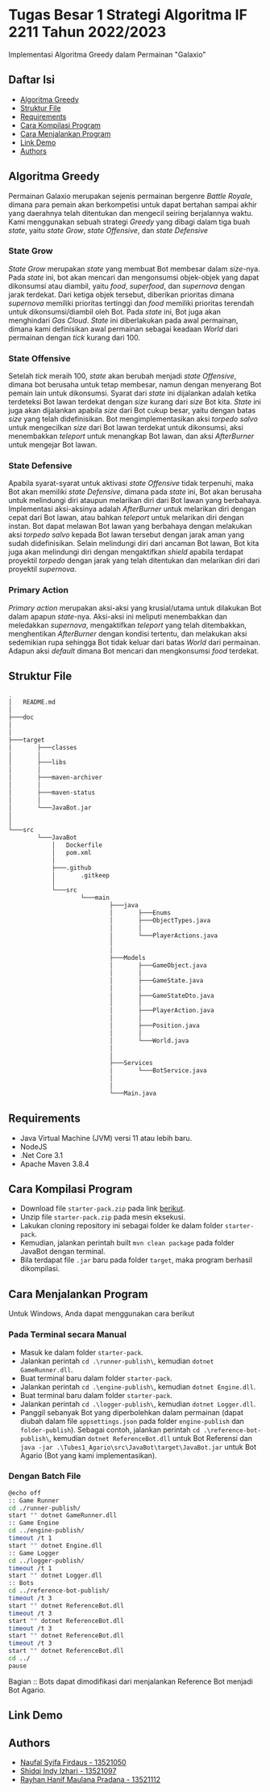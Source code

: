 # Tugas Besar 1 Strategi Algoritma IF 2211 Tahun 2022/2023
Implementasi Algoritma Greedy dalam Permainan "Galaxio"

## Daftar Isi
* [Algoritma Greedy](#strategi-greedy)
* [Struktur File](#struktur-file)
* [Requirements](#requirements)
* [Cara Kompilasi Program](#cara-kompilasi-program)
* [Cara Menjalankan Program](#cara-menjalankan-program)
* [Link Demo](#link-demo)
* [Authors](#authors)

## Algoritma Greedy 
Permainan Galaxio merupakan sejenis permainan bergenre *Battle Royale*, dimana para pemain akan berkompetisi
untuk dapat bertahan sampai akhir yang daerahnya telah ditentukan dan mengecil seiring berjalannya waktu.
Kami menggunakan sebuah strategi *Greedy* yang dibagi dalam tiga buah *state*, yaitu *state Grow*, 
*state Offensive*, dan *state Defensive*

### State Grow
*State Grow* merupakan *state* yang membuat Bot membesar dalam *size*-nya. Pada *state* ini,
bot akan mencari dan mengonsumsi objek-objek yang dapat dikonsumsi atau diambil, yaitu *food*, 
*superfood*, dan *supernova* dengan jarak terdekat. Dari ketiga objek tersebut, diberikan
prioritas dimana *supernova* memiliki prioritas tertinggi dan *food* memiliki prioritas terendah
untuk dikonsumsi/diambil oleh Bot. Pada *state* ini, Bot juga akan menghindari *Gas Cloud*. *State*
ini diberlakukan pada awal permainan, dimana kami definisikan awal permainan sebagai keadaan *World*
dari permainan dengan *tick* kurang dari 100.

### State Offensive
Setelah *tick* meraih 100, *state* akan berubah menjadi *state Offensive*, dimana bot berusaha untuk
tetap membesar, namun dengan menyerang Bot pemain lain untuk dikonsumsi. Syarat dari *state* ini dijalankan 
adalah ketika terdeteksi Bot lawan terdekat dengan *size* kurang dari *size* Bot kita. *State* ini juga
akan dijalankan apabila *size* dari Bot cukup besar, yaitu dengan batas *size* yang telah didefinisikan.
Bot mengimplementasikan aksi *torpedo salvo* untuk mengecilkan *size* dari Bot lawan terdekat untuk dikonsumsi,
aksi menembakkan *teleport* untuk menangkap Bot lawan, dan aksi *AfterBurner* untuk mengejar
Bot lawan.

### State Defensive
Apabila syarat-syarat untuk aktivasi *state Offensive* tidak terpenuhi, maka Bot akan memiliki *state Defensive*,
dimana pada *state* ini, Bot akan berusaha untuk melindungi diri ataupun melarikan diri dari Bot lawan yang berbahaya.
Implementasi aksi-aksinya adalah *AfterBurner* untuk melarikan diri dengan cepat dari Bot lawan, atau bahkan *teleport*
untuk melarikan diri dengan instan. Bot dapat melawan Bot lawan yang berbahaya dengan melakukan aksi *torpedo salvo*
kepada Bot lawan tersebut dengan jarak aman yang sudah didefinisikan. Selain melindungi diri dari ancaman Bot lawan,
Bot kita juga akan melindungi diri dengan mengaktifkan *shield* apabila terdapat proyektil *torpedo* dengan jarak
yang telah ditentukan dan melarikan diri dari proyektil *supernova*.

### Primary Action
*Primary action* merupakan aksi-aksi yang krusial/utama untuk dilakukan Bot dalam apapun *state*-nya. Aksi-aksi
ini meliputi menembakkan dan meledakkan *supernova*, mengaktifkan *teleport* yang telah ditembakkan, menghentikan
*AfterBurner* dengan kondisi tertentu, dan melakukan aksi sedemikian rupa sehingga Bot tidak keluar dari batas
*World* dari permainan. Adapun aksi *default* dimana Bot mencari dan mengkonsumsi *food* terdekat.


## Struktur File
```bash
.
│   README.md
│
├───doc
│       
│
├───target
│       ├───classes
│       │ 
│       ├───libs
│       │ 
│       ├───maven-archiver
│       │ 
│       ├───maven-status
│       │ 
│       └───JavaBot.jar
│
│
└───src
        └───JavaBot
            │   Dockerfile
            │   pom.xml
            │
            ├───.github
            │       .gitkeep
            │
            └───src
                    └───main
                            ├───java
                            │       ├───Enums
                            │       ├───ObjectTypes.java
                            │       │
                            │       └───PlayerActions.java
                            │
                            │
                            ├───Models
                            │       ├───GameObject.java
                            │       │
                            │       ├───GameState.java
                            │       │
                            │       ├───GameStateDto.java
                            │       │
                            │       ├───PlayerAction.java
                            │       │
                            │       ├───Position.java
                            │       │
                            │       └───World.java
                            │
                            │
                            ├───Services
                            │       └───BotService.java
                            │
                            │   
                            └───Main.java
```

## Requirements
* Java Virtual Machine (JVM) versi 11 atau lebih baru.
* NodeJS
* .Net Core 3.1
* Apache Maven 3.8.4

## Cara Kompilasi Program
* Download file `starter-pack.zip` pada link [berikut](https://github.com/EntelectChallenge/2021-Galaxio/releases/tag/2021.3.2).
* Unzip file `starter-pack.zip` pada mesin eksekusi.
* Lakukan cloning repository ini sebagai folder ke dalam folder `starter-pack`.
* Kemudian, jalankan perintah built `mvn clean package` pada folder JavaBot dengan terminal.
* Bila terdapat file `.jar` baru pada folder `target`, maka program berhasil dikompilasi.

## Cara Menjalankan Program
Untuk Windows, Anda dapat menggunakan cara berikut
### Pada Terminal secara Manual
* Masuk ke dalam folder `starter-pack`.
* Jalankan perintah `cd .\runner-publish\`, kemudian `dotnet GameRunner.dll`.
* Buat terminal baru dalam folder `starter-pack`.
* Jalankan perintah `cd .\engine-publish\`, kemudian `dotnet Engine.dll`.
* Buat terminal baru dalam folder `starter-pack`.
* Jalankan perintah `cd .\logger-publish\`, kemudian `dotnet Logger.dll`.
* Panggil sebanyak Bot yang diperbolehkan dalam permainan (dapat diubah dalam file `appsettings.json` pada folder `engine-publish` dan `folder-publish`).
Sebagai contoh, jalankan perintah `cd .\reference-bot-publish\`, kemudian `dotnet ReferenceBot.dll` untuk Bot Referensi dan
`java -jar .\Tubes1_Agario\src\JavaBot\target\JavaBot.jar` untuk Bot Agario (Bot yang kami implementasikan).

### Dengan Batch File
```bash
@echo off
:: Game Runner
cd ./runner-publish/
start "" dotnet GameRunner.dll
:: Game Engine
cd ../engine-publish/
timeout /t 1
start "" dotnet Engine.dll
:: Game Logger
cd ../logger-publish/
timeout /t 1
start "" dotnet Logger.dll
:: Bots
cd ../reference-bot-publish/
timeout /t 3
start "" dotnet ReferenceBot.dll
timeout /t 3
start "" dotnet ReferenceBot.dll
timeout /t 3
start "" dotnet ReferenceBot.dll
timeout /t 3
start "" dotnet ReferenceBot.dll
cd ../
pause
```
Bagian :: Bots dapat dimodifikasi dari menjalankan Reference Bot menjadi Bot Agario.

## Link Demo


## Authors
* [Naufal Syifa Firdaus - 13521050](https://github.com/nomsf)
* [Shidqi Indy Izhari - 13521097](https://github.com/shidqizh)
* [Rayhan Hanif Maulana Pradana - 13521112](https://github.com/rayhanp1402)